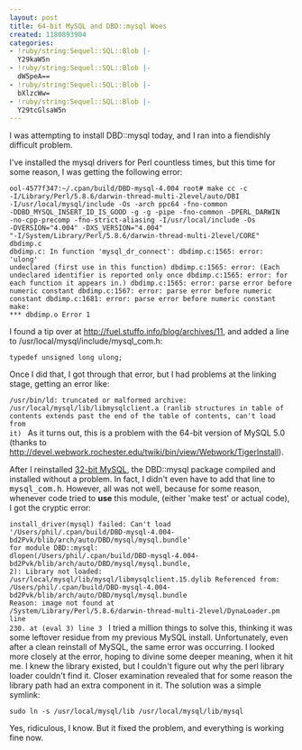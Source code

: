 ```yaml
---
layout: post
title: 64-bit MySQL and DBD::mysql Woes
created: 1180893904
categories:
- !ruby/string:Sequel::SQL::Blob |-
  Y29kaW5n
- !ruby/string:Sequel::SQL::Blob |-
  dW5peA==
- !ruby/string:Sequel::SQL::Blob |-
  bXlzcWw=
- !ruby/string:Sequel::SQL::Blob |-
  Y29tcGlsaW5n
---
```

I was attempting to install DBD::mysql today, and I ran into a fiendishly difficult problem.

I've installed the mysql drivers for Perl countless times, but this time for some reason, I was getting the following error:

<code>ool-4577f347:~/.cpan/build/DBD-mysql-4.004 root# make
cc -c  -I/Library/Perl/5.8.6/darwin-thread-multi-2level/auto/DBI -I/usr/local/mysql/include -Os -arch ppc64 -fno-common -DDBD_MYSQL_INSERT_ID_IS_GOOD -g  -g -pipe -fno-common -DPERL_DARWIN -no-cpp-precomp -fno-strict-aliasing -I/usr/local/include -Os   -DVERSION=\"4.004\" -DXS_VERSION=\"4.004\"  "-I/System/Library/Perl/5.8.6/darwin-thread-multi-2level/CORE"   dbdimp.c
dbdimp.c: In function 'mysql_dr_connect':
dbdimp.c:1565: error: 'ulong' undeclared (first use in this function)
dbdimp.c:1565: error: (Each undeclared identifier is reported only once
dbdimp.c:1565: error: for each function it appears in.)
dbdimp.c:1565: error: parse error before numeric constant
dbdimp.c:1567: error: parse error before numeric constant
dbdimp.c:1681: error: parse error before numeric constant
make: *** dbdimp.o Error 1
</code>
<!--break-->

I found a tip over at <a href="http://fuel.stuffo.info/blog/archives/11">http://fuel.stuffo.info/blog/archives/11</a>, and added a line to /usr/local/mysql/include/mysql_com.h:

<code>typedef unsigned long	ulong;
</code>

Once I did that, I got through that error, but I had problems at the linking stage, getting an error  like:

<code>/usr/bin/ld: truncated or malformed archive: /usr/local/mysql/lib/libmysqlclient.a (ranlib structures in table of contents extends past the end of the table of contents, can't load from it)
</code>
As it turns out, this is a problem with the 64-bit version of MySQL 5.0 (thanks to <a href="http://devel.webwork.rochester.edu/twiki/bin/view/Webwork/TigerInstall">http://devel.webwork.rochester.edu/twiki/bin/view/Webwork/TigerInstall</a>).

After I reinstalled <a href="http://dev.mysql.com/downloads/mysql/5.0.html">32-bit MySQL</a>, the DBD::mysql package compiled and installed without a problem. In fact, I didn't even have to add that line to <tt>mysql_com.h</tt>. However, all was not well, because for some reason, whenever code tried to **use** this module, (either 'make test' or actual code), I got the cryptic error:

<code>install_driver(mysql) failed: Can't load '/Users/phil/.cpan/build/DBD-mysql-4.004-bd2Pvk/blib/arch/auto/DBD/mysql/mysql.bundle' for module DBD::mysql: dlopen(/Users/phil/.cpan/build/DBD-mysql-4.004-bd2Pvk/blib/arch/auto/DBD/mysql/mysql.bundle, 2): Library not loaded: /usr/local/mysql/lib/mysql/libmysqlclient.15.dylib
  Referenced from: /Users/phil/.cpan/build/DBD-mysql-4.004-bd2Pvk/blib/arch/auto/DBD/mysql/mysql.bundle
  Reason: image not found at /System/Library/Perl/5.8.6/darwin-thread-multi-2level/DynaLoader.pm line 230.
 at (eval 3) line 3
</code>
I tried a million things to solve this, thinking it was some leftover residue from my previous MySQL install. Unfortunately, even after a clean reinstall of MySQL, the same error was occurring. I looked more closely at the error, hoping to divine some deeper meaning, when it hit me. I knew the library existed, but I couldn't figure out why the perl library loader couldn't find it. Closer examination revealed that for some reason the library path had an extra component in it. The solution was a simple symlink:

<code>sudo ln -s /usr/local/mysql/lib /usr/local/mysql/lib/mysql
</code>

Yes, ridiculous, I know. But it fixed the problem, and everything is working fine now.
